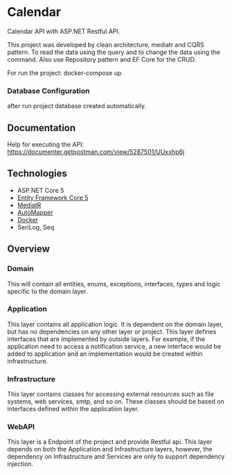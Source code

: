 # Calendar
Calendar API with ASP.NET Restful API.

This project was developed by clean architecture, mediatr and CQRS pattern. To read the data using the query and to change the data using the command.
Also use Repository pattern and EF Core for the CRUD.

For run the project: docker-compose up

### Database Configuration
after run project database created automatically.

## Documentation
Help for executing the API:
https://documenter.getpostman.com/view/5287501/UUxxhp6j

## Technologies

* ASP.NET Core 5
* [Entity Framework Core 5](https://docs.microsoft.com/en-us/ef/core/)
* [MediatR](https://github.com/jbogard/MediatR)
* [AutoMapper](https://automapper.org/)
* [Docker](https://www.docker.com/)
* SeriLog, Seq

## Overview

### Domain

This will contain all entities, enums, exceptions, interfaces, types and logic specific to the domain layer.

### Application

This layer contains all application logic. It is dependent on the domain layer, but has no dependencies on any other layer or project. This layer defines interfaces that are implemented by outside layers. For example, if the application need to access a notification service, a new interface would be added to application and an implementation would be created within infrastructure.

### Infrastructure

This layer contains classes for accessing external resources such as file systems, web services, smtp, and so on. These classes should be based on interfaces defined within the application layer.

### WebAPI

This layer is a Endpoint of the project and provide Restful api. This layer depends on both the Application and Infrastructure layers, however, the dependency on Infrastructure and Services are only to support dependency injection. 
